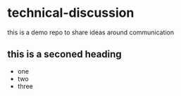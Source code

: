 # technical-discussion
this is a demo repo to share ideas around communication


## this is a seconed heading
* one
* two
* three
